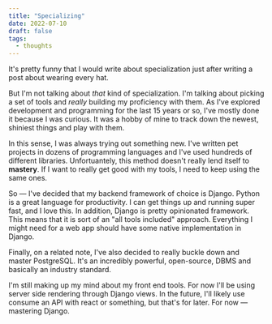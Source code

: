 ```yaml
---
title: "Specializing"
date: 2022-07-10
draft: false
tags:
  - thoughts
---
```


It's pretty funny that I would write about specialization just after writing a post about wearing every hat.

But I'm not talking about _that_ kind of specialization. I'm talking about picking a set of tools and _really_ building my proficiency with them. As I've explored development and programming for the last 15 years or so, I've mostly done it because I was curious. It was a hobby of mine to track down the newest, shiniest things and play with them.

In this sense, I was always trying out something new. I've written pet projects in dozens of programming languages and I've used hundreds of different libraries. Unfortuantely, this method doesn't really lend itself to **mastery**. If I want to really get good with my tools, I need to keep using the same ones.

So &mdash; I've decided that my backend framework of choice is Django. Python is a great language for productivity. I can get things up and running super fast, and I love this. In addition, Django is pretty opinionated framework. This means that it is sort of an "all tools included" approach. Everything I might need for a web app should have some native implementation in Django.

Finally, on a related note, I've also decided to really buckle down and master PostgreSQL. It's an incredibly powerful, open-source, DBMS and basically an industry standard.

I'm still making up my mind about my front end tools. For now I'll be using server side rendering through Django views. In the future, I'll likely use consume an API with react or something, but that's for later. For now &mdash; mastering Django.
